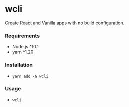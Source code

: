# wcli

Create React and Vanilla apps with no build configuration.

### Requirements
- Node.js ^10.1
- yarn ^1.20

### Installation
- `yarn add -G wcli`

### Usage
- `wcli`
